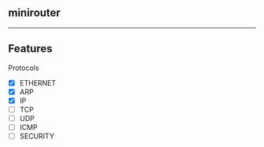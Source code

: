 minirouter
---------
---------

## Features

Protocols  
- [x] ETHERNET  
- [x] ARP  
- [x] IP  
- [ ] TCP  
- [ ] UDP  
- [ ] ICMP  
- [ ] SECURITY  

